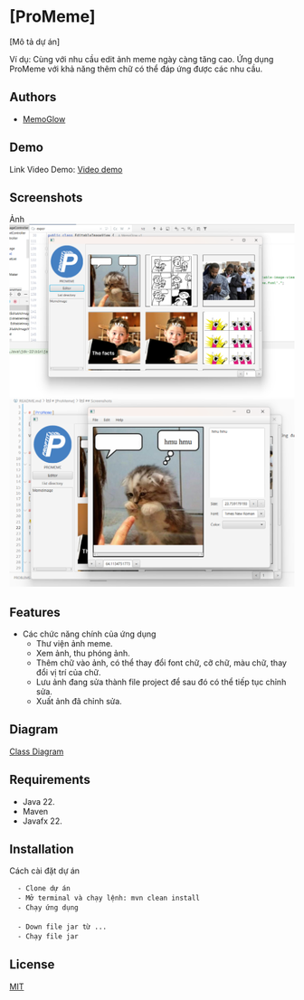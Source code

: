 
# [ProMeme]

[Mô tả dự án]

Ví dụ: Cùng với nhu cầu edit ảnh meme ngày càng tăng cao. Ứng dụng ProMeme với khả năng thêm chữ có thể đáp ứng được các nhu cầu.


## Authors

- [MemoGlow](https://github.com/MemoGlow)


## Demo

Link Video Demo: 
[Video demo](https://youtu.be/XRO-fxSkVPM)

## Screenshots

Ảnh
![alt text](image.png)
![alt text](image-1.png)



## Features

- Các chức năng chính của ứng dụng
    - Thư viện ảnh meme.
    - Xem ảnh, thu phóng ảnh.
    - Thêm chữ vào ảnh, có thể thay đổi font chữ, cỡ chữ, màu chữ, thay đổi vị trí của chữ.
    - Lưu ảnh đang sửa thành file project để sau đó có thể tiếp tục chỉnh sửa.
    - Xuất ảnh đã chỉnh sửa.

## Diagram
[Class Diagram](https://drive.google.com/file/d/1I_jBk8BfsvvF-7BDT_Bp3yJ7JbHzVEn3/view?usp=sharing)

## Requirements

- Java 22.
- Maven
- Javafx 22.

## Installation

Cách cài đặt dự án

```bash
  - Clone dự án
  - Mở terminal và chạy lệnh: mvn clean install
  - Chạy ứng dụng

  - Down file jar từ ...
  - Chạy file jar
```
    

## License

[MIT](https://choosealicense.com/licenses/mit/)